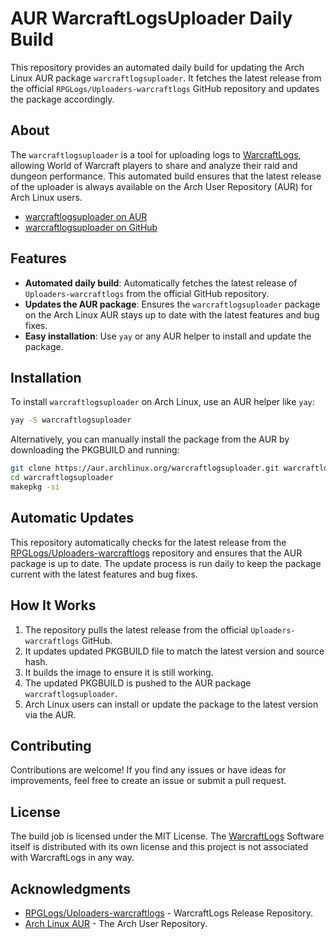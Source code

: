 # AUR WarcraftLogsUploader Daily Build

This repository provides an automated daily build for updating the Arch Linux AUR package `warcraftlogsuploader`. It fetches the latest release from the official `RPGLogs/Uploaders-warcraftlogs` GitHub repository and updates the package accordingly.

## About

The `warcraftlogsuploader` is a tool for uploading logs to [WarcraftLogs](https://warcraftlogs.com/), allowing World of Warcraft players to share and analyze their raid and dungeon performance. This automated build ensures that the latest release of the uploader is always available on the Arch User Repository (AUR) for Arch Linux users.

* [warcraftlogsuploader on AUR](https://aur.archlinux.org/packages/warcraftlogsuploader)
* [warcraftlogsuploader on GitHub](https://github.com/jetersen/aur-warcraftlogsuploader)

## Features

* **Automated daily build**: Automatically fetches the latest release of `Uploaders-warcraftlogs` from the official GitHub repository.
* **Updates the AUR package**: Ensures the `warcraftlogsuploader` package on the Arch Linux AUR stays up to date with the latest features and bug fixes.
* **Easy installation**: Use `yay` or any AUR helper to install and update the package.

## Installation

To install `warcraftlogsuploader` on Arch Linux, use an AUR helper like `yay`:

```bash
yay -S warcraftlogsuploader
```

Alternatively, you can manually install the package from the AUR by downloading the PKGBUILD and running:

```bash
git clone https://aur.archlinux.org/warcraftlogsuploader.git warcraftlogsuploader
cd warcraftlogsuploader
makepkg -si
```

## Automatic Updates

This repository automatically checks for the latest release from the [RPGLogs/Uploaders-warcraftlogs](https://github.com/RPGLogs/Uploaders-warcraftlogs) repository and ensures that the AUR package is up to date. The update process is run daily to keep the package current with the latest features and bug fixes.

## How It Works

1. The repository pulls the latest release from the official `Uploaders-warcraftlogs` GitHub.
2. It updates updated PKGBUILD file to match the latest version and source hash.
3. It builds the image to ensure it is still working.
4. The updated PKGBUILD is pushed to the AUR package `warcraftlogsuploader`.
5. Arch Linux users can install or update the package to the latest version via the AUR.

## Contributing

Contributions are welcome! If you find any issues or have ideas for improvements, feel free to create an issue or submit a pull request.

## License

The build job is licensed under the MIT License. The [WarcraftLogs](https://warcraftlogs.com/) Software itself is distributed with its own license and this project is not associated with WarcraftLogs in any way.

## Acknowledgments

* [RPGLogs/Uploaders-warcraftlogs](https://github.com/RPGLogs/Uploaders-warcraftlogs) - WarcraftLogs Release Repository.
* [Arch Linux AUR](https://aur.archlinux.org/) - The Arch User Repository.
